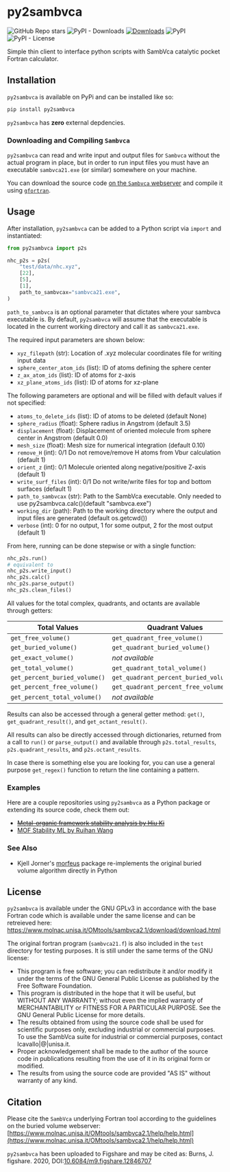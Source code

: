 # py2sambvca
![GitHub Repo stars](https://img.shields.io/github/stars/JacksonBurns/py2sambvca?style=social)
![PyPI - Downloads](https://img.shields.io/pypi/dm/py2sambvca)
[![Downloads](https://static.pepy.tech/personalized-badge/py2sambvca?period=total&units=international_system&left_color=grey&right_color=blue&left_text=Downloads)](https://pepy.tech/project/py2sambvca)
![PyPI](https://img.shields.io/pypi/v/py2sambvca)
![PyPI - License](https://img.shields.io/pypi/l/py2sambvca)

 Simple thin client to interface python scripts with SambVca catalytic pocket Fortran calculator.

## Installation
`py2sambvca` is available on PyPi and can be installed like so:
```python
pip install py2sambvca
```

`py2sambvca` has __zero__ external depdencies.

### Downloading and Compiling `Sambvca`
`py2sambvca` can read and write input and output files for `Sambvca` without the actual program in place, but in order to run input files you must have an executable `sambvca21.exe` (or similar) somewhere on your machine.

You can download the source code [on the `Sambvca` webserver](https://www.molnac.unisa.it/OMtools/sambvca2.1/download/download.html) and compile it using [`gfortran`](https://gcc.gnu.org/wiki/GFortranBinaries).

## Usage
After installation, `py2sambvca` can be added to a Python script via `import` and instantiated:
```python
from py2sambvca import p2s

nhc_p2s = p2s(
    "test/data/nhc.xyz",
    [22],
    [5],
    [1],
    path_to_sambvcax="sambvca21.exe",
)
```
`path_to_sambvca` is an optional parameter that dictates where your sambvca executable is. By default, `py2sambvca` will assume that the executable is located in the current working directory and call it as `sambvca21.exe`.


The required input parameters are shown below:
 - `xyz_filepath` (str): Location of .xyz molecular coordinates file for writing input data
 - `sphere_center_atom_ids` (list): ID of atoms defining the sphere center
 - `z_ax_atom_ids` (list): ID of atoms for z-axis
 - `xz_plane_atoms_ids` (list): ID of atoms for xz-plane

The following parameters are optional and will be filled with default values if not specified:
 - `atoms_to_delete_ids` (list): ID of atoms to be deleted (default None)
 - `sphere_radius` (float): Sphere radius in Angstrom (default 3.5)
 - `displacement` (float): Displacement of oriented molecule from sphere center in Angstrom (default 0.0)
 - `mesh_size` (float): Mesh size for numerical integration (default 0.10)
 - `remove_H` (int): 0/1 Do not remove/remove H atoms from Vbur calculation (default 1)
 - `orient_z` (int): 0/1 Molecule oriented along negative/positive Z-axis (default 1)
 - `write_surf_files` (int): 0/1 Do not write/write files for top and bottom surfaces (default 1)
 - `path_to_sambvcax` (str): Path to the SambVca executable. Only needed to use py2sambvca.calc()(default "sambvca.exe")
 - `working_dir` (path): Path to the working directory where the output and input files are generated (default os.getcwd())
 - `verbose` (int): 0 for no output, 1 for some output, 2 for the most output (default 1)


From here, running can be done stepwise or with a single function:
```python
nhc_p2s.run()
# equivalent to
nhc_p2s.write_input()
nhc_p2s.calc()
nhc_p2s.parse_output()
nhc_p2s.clean_files()
```

All values for the total complex, quadrants, and octants are available through getters:

| Total Values | Quadrant Values | Octant Values |
| --- | --- | --- |
| `get_free_volume()` | `get_quadrant_free_volume()` | `get_octant_free_volume()` |
| `get_buried_volume()` | `get_quadrant_buried_volume()` | `get_octant_buried_volume()` |
| `get_exact_volume()` | _not available_ | _not available_ |
| `get_total_volume()` | `get_quadrant_total_volume()` | `get_octant_total_volume()` |
| `get_percent_buried_volume()` | `get_quadrant_percent_buried_volume()` | `get_octant_percent_buried_volume()` |
| `get_percent_free_volume()` | `get_quadrant_percent_free_volume()` | `get_octant_percent_free_volume()` |
| `get_percent_total_volume()` | _not available_ | _not available_ |

Results can also be accessed through a general getter method: `get()`, `get_quadrant_result()`, and `get_octant_result()`.

All results can also be directly accessed through dictionaries, returned from a call to `run()` or `parse_output()` and available through `p2s.total_results`, `p2s.quadrant_results`, and `p2s.octant_results`.

In case there is something else you are looking for, you can use a general purpose `get_regex()` function to return the line containing a pattern.

### Examples
Here are a couple repositories using `py2sambvca` as a Python package or extending its source code, check them out:
 - ~~[Metal-organic framework stability analysis by Hiu Ki](https://github.com/hiukiwong/mof-stability-ml)~~
 - [MOF Stability ML by Ruihan Wang](https://github.com/ruihwang/mof-stability-ml)

### See Also
 - Kjell Jorner's [morfeus](https://github.com/kjelljorner/morfeus) package re-implements the original buried volume algorithm directly in Python

## License
`py2sambvca` is available under the GNU GPLv3 in accordance with the base Fortran code which is available under the same license and can be retreieved here: https://www.molnac.unisa.it/OMtools/sambvca2.1/download/download.html

The original fortran program (`sambvca21.f`) is also included in the `test` directory for testing purposes. It is still under the same terms of the GNU license:
 - This program is free software; you can redistribute it and/or modify it under the terms of the GNU General Public License as published by the Free Software Foundation.
 - This program is distributed in the hope that it will be useful, but WITHOUT ANY WARRANTY; without even the implied warranty of MERCHANTABILITY or FITNESS FOR A PARTICULAR PURPOSE. See the GNU General Public License for more details.
 - The results obtained from using the source code shall be used for scientific purposes only, excluding industrial or commercial purposes. To use the SambVca suite for industrial or commercial purposes, contact lcavallo|@|unisa.it.
 - Proper acknowledgement shall be made to the author of the source code in publications resulting from the use of it in its original form or modified.
 - The results from using the source code are provided "AS IS" without warranty of any kind.

## Citation
Please cite the `SambVca` underlying Fortran tool according to the guidelines on the buried volume webserver: [https://www.molnac.unisa.it/OMtools/sambvca2.1/help/help.html](https://www.molnac.unisa.it/OMtools/sambvca2.1/help/help.html)

`py2sambvca` has been uploaded to Figshare and may be cited as: Burns, J. figshare. 2020, DOI:[10.6084/m9.figshare.12846707](https://figshare.com/articles/software/py2sambvca/12846707)
